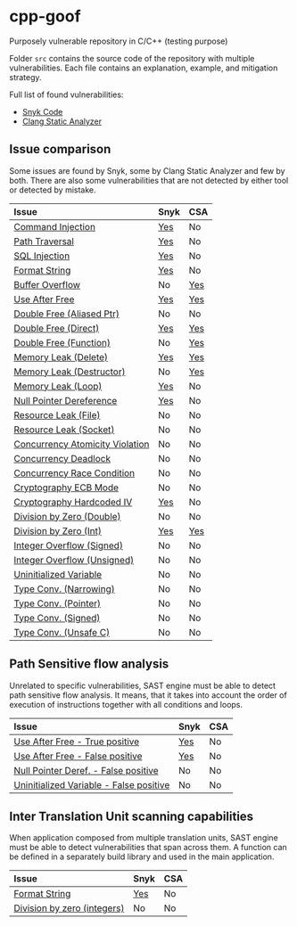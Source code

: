 # cpp-goof
Purposely vulnerable repository in C/C++ (testing purpose)

Folder `src` contains the source code of the repository with multiple vulnerabilities.
Each file contains an explanation, example, and mitigation strategy.

Full list of found vulnerabilities:
 - [Snyk Code](https://app.eu.snyk.io/org/code/project/944d1d2c-20a4-4890-9287-eb06f4ef5fbe)
 - [Clang Static Analyzer](csa-results/scan-build-2025-06-11-09-33-38-331106-oufkiuvc/index.html)

## Issue comparison

Some issues are found by Snyk, some by Clang Static Analyzer and few by both.
There are also some vulnerabilities that are not detected by either tool or detected by mistake. 

| Issue                                  | Snyk | CSA |
| :------------------------------------- | :--- | :-- |
| [Command Injection](src/command_injection.cpp) | [Yes](https://app.eu.snyk.io/org/code/project/944d1d2c-20a4-4890-9287-eb06f4ef5fbe#issue-95f9f6b6-701b-49b0-91ee-d19ea59abc90) | No |
| [Path Traversal](src/path_traversal.cpp) | [Yes](https://app.eu.snyk.io/org/code/project/944d1d2c-20a4-4890-9287-eb06f4ef5fbe#issue-a5188080-d3e9-4e73-946a-dcaae41d4774) | No |
| [SQL Injection](src/sql_injection.cpp) | [Yes](https://app.eu.snyk.io/org/code/project/944d1d2c-20a4-4890-9287-eb06f4ef5fbe#issue-1b71a9f5-cb1a-4d3a-b4eb-48edef431ff1) | No |
| [Format String](src/format_string.cpp) | [Yes](https://app.eu.snyk.io/org/code/project/944d1d2c-20a4-4890-9287-eb06f4ef5fbe#issue-7f944ac6-4256-4add-a971-d5b7c420f7ec) | No |
| [Buffer Overflow](src/buffer_overflow.cpp) | No | [Yes](csa-results/scan-build-2025-06-11-09-33-38-331106-oufkiuvc/report-fbfcd0.html) |
| [Use After Free](src/dangling_pointer.cpp) | [Yes](https://app.eu.snyk.io/org/code/project/944d1d2c-20a4-4890-9287-eb06f4ef5fbe#issue-95da6c6e-845d-493a-80ec-d076733cf4d0) | [Yes](csa-results/scan-build-2025-06-11-09-33-38-331106-oufkiuvc/report-ce589f.html) |
| [Double Free (Aliased Ptr)](src/double_free_aliased_pointer.cpp) | No | No |
| [Double Free (Direct)](src/double_free_direct.cpp) | [Yes](https://app.eu.snyk.io/org/code/project/944d1d2c-20a4-4890-9287-eb06f4ef5fbe#issue-19998ea9-6274-4e9f-8b8c-9c14d21540af) | [Yes](csa-results/scan-build-2025-06-11-09-33-38-331106-oufkiuvc/report-0e40a0.html) |
| [Double Free (Function)](src/double_free_function.cpp) | No | [Yes](csa-results/scan-build-2025-06-11-09-33-38-331106-oufkiuvc/report-48b029.html) |
| [Memory Leak (Delete)](src/memory_leak_delete.cpp) | [Yes](https://app.eu.snyk.io/org/code/project/944d1d2c-20a4-4890-9287-eb06f4ef5fbe#issue-a1627315-4627-4460-bbe0-873ba29b8185) | [Yes](csa-results/scan-build-2025-06-11-09-33-38-331106-oufkiuvc/report-6ca886.html) |
| [Memory Leak (Destructor)](src/memory_leak_destructor.cpp) | No | [Yes](csa-results/scan-build-2025-06-11-09-33-38-331106-oufkiuvc/report-c26b0c.html) |
| [Memory Leak (Loop)](src/memory_leak_loop.cpp) | [Yes](https://app.eu.snyk.io/org/code/project/944d1d2c-20a4-4890-9287-eb06f4ef5fbe#issue-9c1df944-38c9-4948-bfe1-ae3ab0e499ab) | No |
| [Null Pointer Dereference](src/null_pointer_dereference.cpp) | [Yes](https://app.eu.snyk.io/org/code/project/944d1d2c-20a4-4890-9287-eb06f4ef5fbe#issue-fe6de715-cbc4-4703-b347-646a3686912b) | No |
| [Resource Leak (File)](src/resource_leak_file.cpp) | No | No |
| [Resource Leak (Socket)](src/resource_leak_socket.cpp) | No | No |
| [Concurrency Atomicity Violation](src/concurrency_atomicity_violation.cpp) | No | No |
| [Concurrency Deadlock](src/concurrency_deadlock.cpp) | No | No |
| [Concurrency Race Condition](src/concurrency_race_condition.cpp) | No | No |
| [Cryptography ECB Mode](src/cryptography_ecb_mode.cpp) | No | No |
| [Cryptography Hardcoded IV](src/cryptography_hardcoded_iv.cpp) | [Yes](https://app.eu.snyk.io/org/code/project/944d1d2c-20a4-4890-9287-eb06f4ef5fbe#issue-2fad2398-6ddd-4360-bb85-550c5526396b) | No |
| [Division by Zero (Double)](src/division_zero_double.cpp) | No | No |
| [Division by Zero (Int)](src/division_zero_int.cpp) | [Yes](https://app.eu.snyk.io/org/code/project/944d1d2c-20a4-4890-9287-eb06f4ef5fbe#issue-4aff60da-5b26-4f9f-9c9d-780c33cc9e76) | [Yes](csa-results/scan-build-2025-06-11-09-33-38-331106-oufkiuvc/report-4726a5.html) |
| [Integer Overflow (Signed)](src/integer_overflow_signed.cpp) | No | No |
| [Integer Overflow (Unsigned)](src/integer_overflow_unsigned.cpp) | No | No |
| [Uninitialized Variable](src/uninitialized_variable.cpp) | No | No |
| [Type Conv. (Narrowing)](src/incorrect_typecon_narrowing.cpp) | No | No |
| [Type Conv. (Pointer)](src/incorrect_typecon_pointer.cpp) | No | No |
| [Type Conv. (Signed)](src/incorrect_typecon_signed.cpp) | No | No |
| [Type Conv. (Unsafe C)](src/incorrect_typecon_unsafe_c.cpp) | No | No |


## Path Sensitive flow analysis

Unrelated to specific vulnerabilities, SAST engine must be able to detect path sensitive flow analysis. It means, that it takes into account the order of execution of instructions together with all conditions and loops.

| Issue | Snyk | CSA |
| :--------------------------- | :--- | :-- |
| [Use After Free - True positive](src/dangling_pointer_path_sensitive.cpp) | [Yes](https://app.eu.snyk.io/org/code/project/944d1d2c-20a4-4890-9287-eb06f4ef5fbe#issue-24b6cace-4b3b-4a2b-8e17-5666f9298d1c) | No |
| [Use After Free - False positive](src/dangling_pointer_path_sensitive.cpp) | [Yes](https://app.eu.snyk.io/org/code/project/944d1d2c-20a4-4890-9287-eb06f4ef5fbe#issue-f7071dca-c8c2-455c-b7c1-723f370093b5) | No |
| [Null Pointer Deref. - False positive](src/null_pointer_dereference_path_sensitive.cpp) | No | No |
| [Uninitialized Variable - False positive](src/unitialized_variable_path_sensitive.cpp) | No | No |


## Inter Translation Unit scanning capabilities

When application composed from multiple translation units, SAST engine must be able to detect vulnerabilities that span across them. A function can be defined in a separately build library and used in the main application.

| Issue | Snyk | CSA |
| :--------------------------- | :--- | :-- |
| [Format String](src/unitialized_variable_path_sensitive.cpp) | [Yes](https://app.eu.snyk.io/org/code/project/944d1d2c-20a4-4890-9287-eb06f4ef5fbe#issue-86f492e1-db1d-4dca-833a-836654ec23e4) | No |
| [Division by zero (integers)](src/division_zero_int_using_library.cpp) | No | No |
